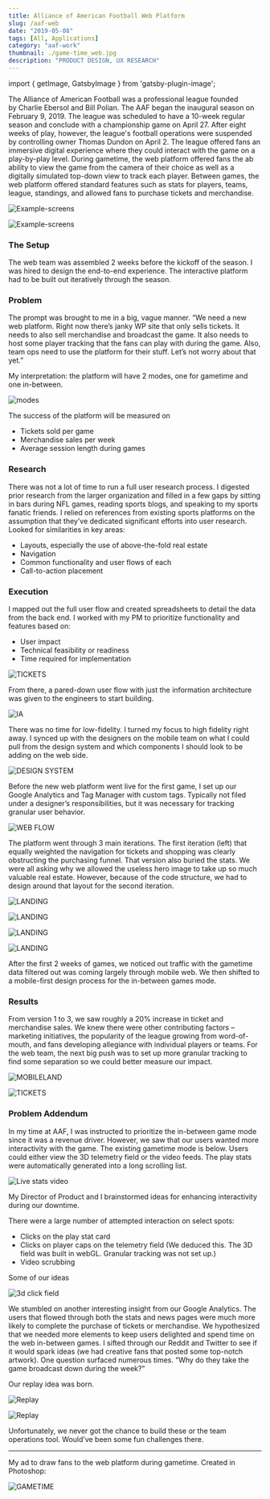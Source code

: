 ```yaml
---
title: Alliance of American Football Web Platform
slug: /aaf-web
date: "2019-05-08"
tags: [All, Applications]
category: "aaf-work"
thumbnail: ./game-time_web.jpg
description: "PRODUCT DESIGN, UX RESEARCH"
---
```


import { getImage, GatsbyImage } from 'gatsby-plugin-image';

The Alliance of American Football was a professional league founded by Charlie Ebersol and Bill Polian. The AAF began the inaugural season on February 9, 2019. The league was scheduled to have a 10-week regular season and conclude with a championship game on April 27. After eight weeks of play, however, the league's football operations were suspended by controlling owner Thomas Dundon on April 2. The league offered fans an immersive digital experience where they could interact with the game on a play-by-play level. During gametime, the web platform offered fans the ab ability to view the game from the camera of their choice as well as a digitally simulated top-down view to track each player. Between games, the web platform offered standard features such as stats for players, teams, league, standings, and allowed fans to purchase tickets and merchandise.

<div className="kg-card kg-image-card kg-width-full kg-desktop">

![Example-screens](./screens-on-display.jpg)

</div>

<div className="kg-card kg-image-card kg-width-full kg-mobile">

![Example-screens](./top_screen_mobile.jpg)

</div>

### The Setup

The web team was assembled 2 weeks before the kickoff of the season. I was hired to design the end-to-end experience. The interactive platform had to be built out iteratively through the season.

### Problem

The prompt was brought to me in a big, vague manner.
“We need a new web platform. Right now there’s janky WP site that only sells tickets. It needs to also sell merchandise and broadcast the game. It also needs to host some player tracking that the fans can play with during the game. Also, team ops need to use the platform for their stuff. Let’s not worry about that yet.”

My interpretation: the platform will have 2 modes, one for gametime and one in-between.

<div className="kg-card kg-image-card kg-width-full kg-mobile">

![modes](./modes.jpg)

</div>

The success of the platform will be measured on

- Tickets sold per game
- Merchandise sales per week
- Average session length during games

### Research

There was not a lot of time to run a full user research process. I digested prior research from the larger organization and filled in a few gaps by sitting in bars during NFL games, reading sports blogs, and speaking to my sports fanatic friends. I relied on references from existing sports platforms on the assumption that they’ve dedicated significant efforts into user research. Looked for similarities in key areas:

- Layouts, especially the use of above-the-fold real estate
- Navigation
- Common functionality and user flows of each
- Call-to-action placement

### Execution

I mapped out the full user flow and created spreadsheets to detail the data from the back end. I worked with my PM to prioritize functionality and features based on:

- User impact
- Technical feasibility or readiness
- Time required for implementation

<div className="kg-card kg-image-card kg-width-full">

![TICKETS](./serenaXu_aaf_userFlow.jpg)

</div>

From there, a pared-down user flow with just the information architecture was given to the engineers to start building.

<div className="kg-card kg-image-card kg-width-wide">

![IA](./IA-simple.jpg)

</div>

There was no time for low-fidelity. I turned my focus to high fidelity right away. I synced up with the designers on the mobile team on what I could pull from the design system and which components I should look to be adding on the web side.

<div className="kg-card kg-image-card kg-width-full">

![DESIGN SYSTEM](./DesignSystem.jpg)

</div>

Before the new web platform went live for the first game, I set up our Google Analytics and Tag Manager with custom tags. Typically not filed under a designer’s responsibilities, but it was necessary for tracking granular user behavior.

<div className="kg-card kg-image-card kg-width-med">

![WEB FLOW](./GA_user_behavior.jpg)

</div>

The platform went through 3 main iterations. The first iteration (left) that equally weighted the navigation for tickets and shopping was clearly obstructing the purchasing funnel. That version also buried the stats. We were all asking why we allowed the useless hero image to take up so much valuable real estate. However, because of the code structure, we had to design around that layout for the second iteration.

<div className="kg-card kg-image-card kg-width-full kg-desktop">

![LANDING](./serenaXu_aaf_desktopLandingPageVerisons.jpg)

</div>

<div className="kg-card kg-image-card kg-width-full kg-mobile">

![LANDING](./landing_mobile_1.jpg)

</div>

<div className="kg-card kg-image-card kg-width-full kg-mobile">

![LANDING](./landing_mobile_2.jpg)

</div>

<div className="kg-card kg-image-card kg-width-full kg-mobile">

![LANDING](./landing_mobile_3.jpg)

</div>

After the first 2 weeks of games, we noticed out traffic with the gametime data filtered out was coming largely through mobile web. We then shifted to a mobile-first design process for the in-between games mode.

### Results

From version 1 to 3, we saw roughly a 20% increase in ticket and merchandise sales. We knew there were other contributing factors – marketing initiatives, the popularity of the league growing from word-of-mouth, and fans developing allegiance with individual players or teams. For the web team, the next big push was to set up more granular tracking to find some separation so we could better measure our impact.

<div className="kg-card kg-image-card kg-width-wide">

![MOBILELAND](./serenaXu_aaf_mobileLandingPageVerisons.jpg)

</div>

<div className="kg-card kg-image-card kg-width-wide">

![TICKETS](./serenaXu_aaf_mobileTicketCenterVerisons.jpg)

</div>

### Problem Addendum

In my time at AAF, I was instructed to prioritize the in-between game mode since it was a revenue driver. However, we saw that our users wanted more interactivity with the game. The existing gametime mode is below. Users could either view the 3D telemetry field or the video feeds. The play stats were automatically generated into a long scrolling list.

<div className="kg-card kg-image-card kg-width-wide kg-desktop">

![Live stats video](./serenaXu_aaf_liveStats.jpg)

</div>

My Director of Product and I brainstormed ideas for enhancing interactivity during our downtime.

There were a large number of attempted interaction on select spots:

- Clicks on the play stat card
- Clicks on player caps on the telemetry field (We deduced this. The 3D field was built in webGL. Granular tracking was not set up.)
- Video scrubbing

Some of our ideas

<div className="kg-card kg-image-card kg-width-wide kg-desktop">

![3d click field](./serenaXu_aaf_3dField.jpg)

</div>

We stumbled on another interesting insight from our Google Analytics. The users that flowed through both the stats and news pages were much more likely to complete the purchase of tickets or merchandise. We hypothesized that we needed more elements to keep users delighted and spend time on the web in-between games. I sifted through our Reddit and Twitter to see if it would spark ideas (we had creative fans that posted some top-notch artwork). One question surfaced numerous times. “Why do they take the game broadcast down during the week?”

Our replay idea was born.

<div className="kg-card kg-image-card kg-width-med kg-desktop">

![Replay](./serenaXu_aaf_interactiveReplayHighlights.jpg)

</div>

<div className="kg-card kg-image-card kg-width-wide kg-desktop">

![Replay](./serenaXu_aaf_interactiveReplayNotes.jpg)

</div>

Unfortunately, we never got the chance to build these or the team operations tool. Would’ve been some fun challenges there.

---

My ad to draw fans to the web platform during gametime. Created in Photoshop:

<div className="kg-card kg-image-card kg-width-full">

![GAMETIME](./game-time_web.jpg)

</div>
